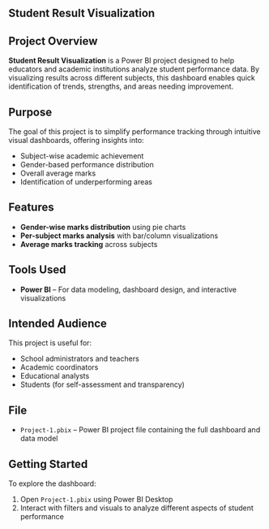 ## Student Result Visualization

## Project Overview

**Student Result Visualization** is a Power BI project designed to help educators and academic institutions analyze student performance data. By visualizing results across different subjects, this dashboard enables quick identification of trends, strengths, and areas needing improvement.

## Purpose

The goal of this project is to simplify performance tracking through intuitive visual dashboards, offering insights into:

- Subject-wise academic achievement
- Gender-based performance distribution
- Overall average marks
- Identification of underperforming areas

## Features

- **Gender-wise marks distribution** using pie charts  
- **Per-subject marks analysis** with bar/column visualizations  
- **Average marks tracking** across subjects  

## Tools Used

- **Power BI** – For data modeling, dashboard design, and interactive visualizations

## Intended Audience

This project is useful for:
- School administrators and teachers
- Academic coordinators
- Educational analysts
- Students (for self-assessment and transparency)

## File

- `Project-1.pbix` – Power BI project file containing the full dashboard and data model

## Getting Started

To explore the dashboard:
1. Open `Project-1.pbix` using Power BI Desktop
2. Interact with filters and visuals to analyze different aspects of student performance


